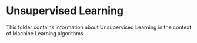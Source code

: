 # Unsupervised Learning

This folder contains information about Unsupervised Learning in the context of Machine Learning algorithms.